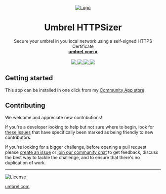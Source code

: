 <p align="center">
  <a href="https://umbrel.com">
    <img src="https://github.com/user-attachments/assets/d0906e77-fdab-42a0-9e2b-f339be9d48c0" alt="Logo">

  </a>
  <h1 align="center">Umbrel HTTPSizer</h1>
  <p align="center">
    Secure your umbrel in you local network using a self-signed HTTPS Certificate
    <br />
    <a href="https://umbrel.com"><strong>umbrel.com »</strong></a>
    <br />
    <br />
    <a href="https://twitter.com/umbrel">
      <img src="https://img.shields.io/twitter/follow/umbrel?style=social" />
    </a>
    <a href="https://t.me/getumbrel">
      <img src="https://img.shields.io/badge/community-chat-%235351FB">
    </a>
    <a href="https://reddit.com/r/getumbrel">
      <img src="https://img.shields.io/reddit/subreddit-subscribers/getumbrel?style=social">
    </a>
    <a href="https://community.getumbrel.com">
      <img src="https://img.shields.io/badge/community-forum-%235351FB">
    </a>
  </p>
</p>

## Getting started

This app can be installed in one click  from my [Community App store](https://github.com/sahilph/sahil-umbrel-apps)

## Contributing

We welcome and appreciate new contributions!

If you're a developer looking to help but not sure where to begin, look for [these issues](https://github.com/sahilph/umbrel-HTTPSizer/issues?q=is%3Aissue+is%3Aopen+label%3A%22good+first+issue%22) that have specifically been marked as being friendly to new contributors.

If you're looking for a bigger challenge, before opening a pull request please [create an issue](https://github.com/sahilph/umbrel-HTTPSizer/issues/new/choose) or [join our community chat](https://t.me/getumbrel) to get feedback, discuss the best way to tackle the challenge, and to ensure that there's no duplication of work.

---

[![License](https://img.shields.io/github/license/sahilph/umbrel-HTTPSizer?color=%235351FB)](https://github.com/sahilph/umbrel-HTTPSizer/blob/master/LICENSE.md)

[umbrel.com](https://umbrel.com)
